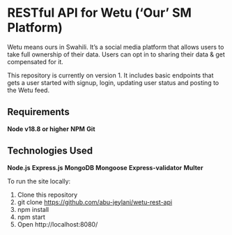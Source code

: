 # RESTful API for Wetu (‘Our’ SM Platform)
Wetu means ours in Swahili. It’s a social media platform that allows users to take full ownership of their data.  Users can opt in to sharing their data & get compensated for it.

This repository is currently on version 1. It includes basic endpoints that gets a user started with signup, login, updating user status and posting to the Wetu feed. 


Requirements
------------
**Node v18.8 or higher**
**NPM**
**Git**


Technologies Used
----------------
**Node.js**
**Express.js**
**MongoDB**
**Mongoose**
**Express-validator**
**Multer**


To run the site locally:
1.	Clone this repository
2.	git clone https://github.com/abu-jeylani/wetu-rest-api 
3.	npm install
4.	npm start
5.	Open http://localhost:8080/

